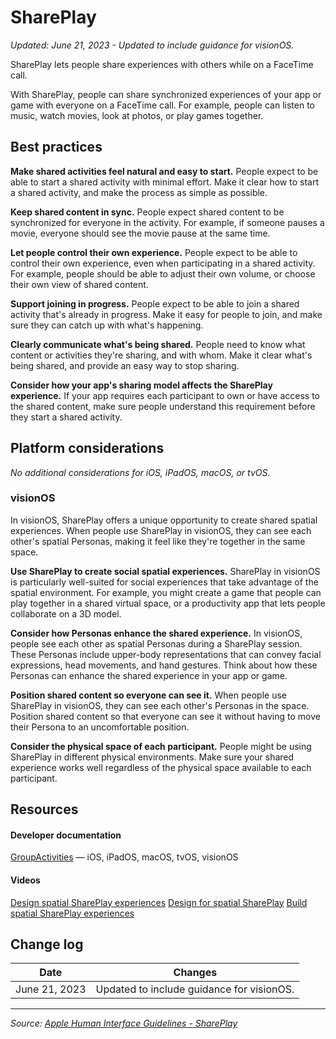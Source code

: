 # SharePlay

_Updated: June 21, 2023 - Updated to include guidance for visionOS._

SharePlay lets people share experiences with others while on a FaceTime call.

With SharePlay, people can share synchronized experiences of your app or game with everyone on a FaceTime call. For example, people can listen to music, watch movies, look at photos, or play games together.

## Best practices

**Make shared activities feel natural and easy to start.** People expect to be able to start a shared activity with minimal effort. Make it clear how to start a shared activity, and make the process as simple as possible.

**Keep shared content in sync.** People expect shared content to be synchronized for everyone in the activity. For example, if someone pauses a movie, everyone should see the movie pause at the same time.

**Let people control their own experience.** People expect to be able to control their own experience, even when participating in a shared activity. For example, people should be able to adjust their own volume, or choose their own view of shared content.

**Support joining in progress.** People expect to be able to join a shared activity that's already in progress. Make it easy for people to join, and make sure they can catch up with what's happening.

**Clearly communicate what's being shared.** People need to know what content or activities they're sharing, and with whom. Make it clear what's being shared, and provide an easy way to stop sharing.

**Consider how your app's sharing model affects the SharePlay experience.** If your app requires each participant to own or have access to the shared content, make sure people understand this requirement before they start a shared activity.

## Platform considerations

_No additional considerations for iOS, iPadOS, macOS, or tvOS._

### visionOS

In visionOS, SharePlay offers a unique opportunity to create shared spatial experiences. When people use SharePlay in visionOS, they can see each other's spatial Personas, making it feel like they're together in the same space.

**Use SharePlay to create social spatial experiences.** SharePlay in visionOS is particularly well-suited for social experiences that take advantage of the spatial environment. For example, you might create a game that people can play together in a shared virtual space, or a productivity app that lets people collaborate on a 3D model.

**Consider how Personas enhance the shared experience.** In visionOS, people see each other as spatial Personas during a SharePlay session. These Personas include upper-body representations that can convey facial expressions, head movements, and hand gestures. Think about how these Personas can enhance the shared experience in your app or game.

**Position shared content so everyone can see it.** When people use SharePlay in visionOS, they can see each other's Personas in the space. Position shared content so that everyone can see it without having to move their Persona to an uncomfortable position.

**Consider the physical space of each participant.** People might be using SharePlay in different physical environments. Make sure your shared experience works well regardless of the physical space available to each participant.

## Resources

#### Developer documentation

[GroupActivities](https://developer.apple.com/documentation/GroupActivities) — iOS, iPadOS, macOS, tvOS, visionOS

#### Videos

[Design spatial SharePlay experiences](https://developer.apple.com/videos/play/wwdc2023/10075)
[Design for spatial SharePlay](https://developer.apple.com/videos/play/wwdc2023/10075)
[Build spatial SharePlay experiences](https://developer.apple.com/videos/play/wwdc2023/10087)

## Change log

| Date          | Changes                                   |
| ------------- | ----------------------------------------- |
| June 21, 2023 | Updated to include guidance for visionOS. |

---

_Source: [Apple Human Interface Guidelines - SharePlay](https://developer.apple.com/design/human-interface-guidelines/shareplay)_
